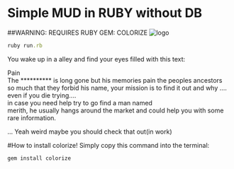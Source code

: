 # Simple MUD in RUBY without DB
##WARNING: REQUIRES RUBY GEM: COLORIZE
![logo](http://bakadesign.dk/backoffice/wp-content/uploads/2018/11/Orks.svg)
```ruby
ruby run.rb
```
You wake up in a alley and find your eyes filled with this text:

Pain                  
 The ********** is long gone but his memories pain
 the peoples ancestors so much that they forbid his name,
your mission is to find it out and why
....                                  
even if  you die trying....                       
in case you need help try to go find a man named  
merith, he usually hangs around the market and
could help you with some rare information.       

...
Yeah weird maybe you should check that out(in work)



#How to install colorize!
Simply copy this command into the terminal:
```commandline
gem install colorize
```
